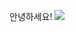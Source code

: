 안녕하세요!
<a href="https://www.notion.so/Kang-Chang-Hyeok-96591ce4160447e69c48669b884a7e30" target="_blank"><img src="https://img.shields.io/badge/Portfolio-000000?style=flat-square&logo=000000&logoColor=000000"/></a>
